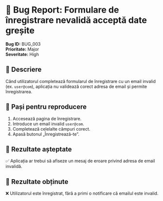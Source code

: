 # 🐞 Bug Report: Formulare de înregistrare nevalidă acceptă date greșite

**Bug ID:** BUG_003  
**Prioritate:** Major  
**Severitate:** High  

## 🔹 Descriere  
Când utilizatorul completează formularul de înregistrare cu un email invalid (ex. `user@com`), aplicația nu validează corect adresa de email și permite înregistrarea.  

## 🔹 Pași pentru reproducere  
1. Accesează pagina de înregistrare.  
2. Introduce un email invalid `user@com`.  
3. Completează celelalte câmpuri corect.  
4. Apasă butonul „Înregistrează-te”.  

## 🔹 Rezultate așteptate  
✅ Aplicația ar trebui să afiseze un mesaj de eroare privind adresa de email invalidă.  

## 🔹 Rezultate obținute  
❌ Utilizatorul este înregistrat, fără a primi o notificare că emailul este invalid.
